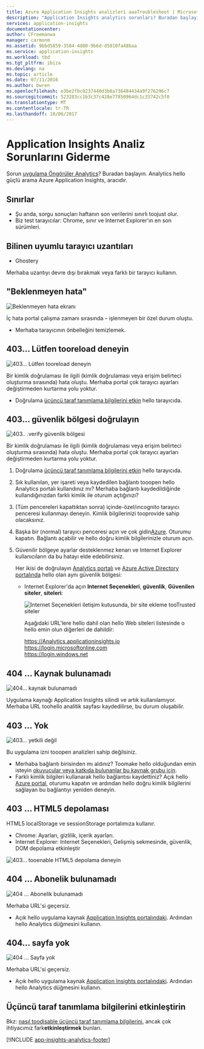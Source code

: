 ```yaml
---
title: Azure Application Insights analizleri aaaTroubleshoot | Microsoft Docs
description: "Application Insights analytics sorunları? Buradan başlayın. "
services: application-insights
documentationcenter: 
author: CFreemanwa
manager: carmonm
ms.assetid: 9bbd5859-3584-4d80-9b6d-d5910fa48baa
ms.service: application-insights
ms.workload: tbd
ms.tgt_pltfrm: ibiza
ms.devlang: na
ms.topic: article
ms.date: 07/11/2016
ms.author: bwren
ms.openlocfilehash: e3be2fbc0237440d3b8a736484434a9f276296c7
ms.sourcegitcommit: 523283cc1b3c37c428e77850964dc1c33742c5f0
ms.translationtype: MT
ms.contentlocale: tr-TR
ms.lasthandoff: 10/06/2017
---
```

# <a name="troubleshoot-analytics-in-application-insights"></a>Application Insights Analiz Sorunlarını Giderme
Sorun [uygulama Öngörüler Analytics](app-insights-analytics.md)? Buradan başlayın. Analytics hello güçlü arama Azure Application Insights, aracıdır.

## <a name="limits"></a>Sınırlar
* Şu anda, sorgu sonuçları haftanın son verilerini sınırlı toojust olur.
* Biz test tarayıcılar: Chrome, sınır ve Internet Explorer'ın en son sürümleri.

## <a name="known-incompatible-browser-extensions"></a>Bilinen uyumlu tarayıcı uzantıları
* Ghostery

Merhaba uzantıyı devre dışı bırakmak veya farklı bir tarayıcı kullanın.

## <a name="e-a"></a>"Beklenmeyen hata"
![Beklenmeyen hata ekranı](./media/app-insights-analytics-troubleshooting/010.png)

İç hata portal çalışma zamanı sırasında – işlenmeyen bir özel durum oluştu.

* Merhaba tarayıcının önbelleğini temizlemek. 

## <a name="e-b"></a>403... Lütfen tooreload deneyin
![403... Lütfen tooreload deneyin](./media/app-insights-analytics-troubleshooting/020.png)

Bir kimlik doğrulaması ile ilgili (kimlik doğrulaması veya erişim belirteci oluşturma sırasında) hata oluştu. Merhaba portal çok tarayıcı ayarları değiştirmeden kurtarma yolu yoktur.

* Doğrulama [üçüncü taraf tanımlama bilgilerini etkin](#cookies) hello tarayıcıda. 

## <a name="authentication"></a>403... güvenlik bölgesi doğrulayın
![403.. .verify güvenlik bölgesi](./media/app-insights-analytics-troubleshooting/030.png)

Bir kimlik doğrulaması ile ilgili (kimlik doğrulaması veya erişim belirteci oluşturma sırasında) hata oluştu. Merhaba portal çok tarayıcı ayarları değiştirmeden kurtarma yolu yoktur.

1. Doğrulama [üçüncü taraf tanımlama bilgilerini etkin](#cookies) hello tarayıcıda. 
2. Sık kullanılan, yer işareti veya kaydedilen bağlantı tooopen hello Analytics portalı kullandınız mı? Merhaba bağlantı kaydedildiğinde kullandığınızdan farklı kimlik ile oturum açtığınızı?
3. (Tüm pencereleri kapattıktan sonra) içinde-özel/ıncognito tarayıcı penceresi kullanmayı deneyin. Kimlik bilgilerinizi tooprovide sahip olacaksınız. 
4. Başka bir (normal) tarayıcı penceresi açın ve çok gidin[Azure](https://portal.azure.com). Oturumu kapatın. Bağlantı açabilir ve hello doğru kimlik bilgilerinizle oturum açın.
5. Güvenilir bölgeye ayarlar desteklenmez kenarı ve Internet Explorer kullanıcıların da bu hatayı elde edebilirsiniz.
   
    Her ikisi de doğrulayın [Analytics portalı](https://analytics.applicationinsights.io) ve [Azure Active Directory portalında](https://portal.azure.com) hello olan aynı güvenlik bölgesi:
   
   * Internet Explorer'da açın **Internet Seçenekleri**, **güvenlik**, **Güvenilen siteler**, **siteleri**:
     
     ![Internet Seçenekleri iletişim kutusunda, bir site ekleme tooTrusted siteler](./media/app-insights-analytics-troubleshooting/033.png)
     
     Aşağıdaki URL'lere hello dahil olan hello Web siteleri listesinde o hello emin olun diğerleri de dahildir:
     
     https://Analytics.applicationinsights.io<br/>
     https://login.microsoftonline.com<br/>
     https://login.windows.net

## <a name="e-d"></a>404 ... Kaynak bulunamadı
![404... kaynak bulunamadı](./media/app-insights-analytics-troubleshooting/040.png)

Uygulama kaynağı Application Insights silindi ve artık kullanılamıyor. Merhaba URL toohello analitik sayfası kaydedilirse, bu durum oluşabilir.

## <a name="e-e"></a>403 ... Yok
![403... yetkili değil](./media/app-insights-analytics-troubleshooting/050.png)

Bu uygulama izni tooopen analizleri sahip değilsiniz.

* Merhaba bağlantı birisinden mı aldınız? Toomake hello olduğundan emin isteyin [okuyucular veya katkıda bulunanlar bu kaynak grubu için](app-insights-resources-roles-access-control.md).
* Farklı kimlik bilgileri kullanarak hello bağlantısı kaydettiniz? Açık hello [Azure portal](https://portal.azure.com), oturumu kapatın ve ardından hello doğru kimlik bilgilerini sağlayan bu bağlantıyı yeniden deneyin.

## <a name="html-storage"></a>403 ... HTML5 depolaması
HTML5 localStorage ve sessionStorage portalımıza kullanır.

* Chrome: Ayarları, gizlilik, içerik ayarları.
* Internet Explorer: Internet Seçenekleri, Gelişmiş sekmesinde, güvenlik, DOM depolama etkinleştir

![403... tooenable HTML5 depolama deneyin](./media/app-insights-analytics-troubleshooting/060.png)

## <a name="e-g"></a>404 ... Abonelik bulunamadı
![404 ... Abonelik bulunamadı](./media/app-insights-analytics-troubleshooting/070.png)

Merhaba URL'si geçersiz. 

* Açık hello uygulama kaynak [Application Insights portalındaki](https://portal.azure.com). Ardından hello Analytics düğmesini kullanın.

## <a name="e-h"></a>404... sayfa yok
![404 ... Sayfa yok](./media/app-insights-analytics-troubleshooting/080.png)

Merhaba URL'si geçersiz.

* Açık hello uygulama kaynak [Application Insights portalındaki](https://portal.azure.com). Ardından hello Analytics düğmesini kullanın.

## <a name="cookies"></a>Üçüncü taraf tanımlama bilgilerini etkinleştirin
  Bkz: [nasıl toodisable üçüncü taraf tanımlama bilgilerini](http://www.digitalcitizen.life/how-disable-third-party-cookies-all-major-browsers), ancak çok ihtiyacımız fark**etkinleştirmek** bunları.


[!INCLUDE [app-insights-analytics-footer](../../includes/app-insights-analytics-footer.md)]

